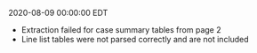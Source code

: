 2020-08-09 00:00:00 EDT


- Extraction failed for case summary tables from page 2
- Line list tables were not parsed correctly and are not included

